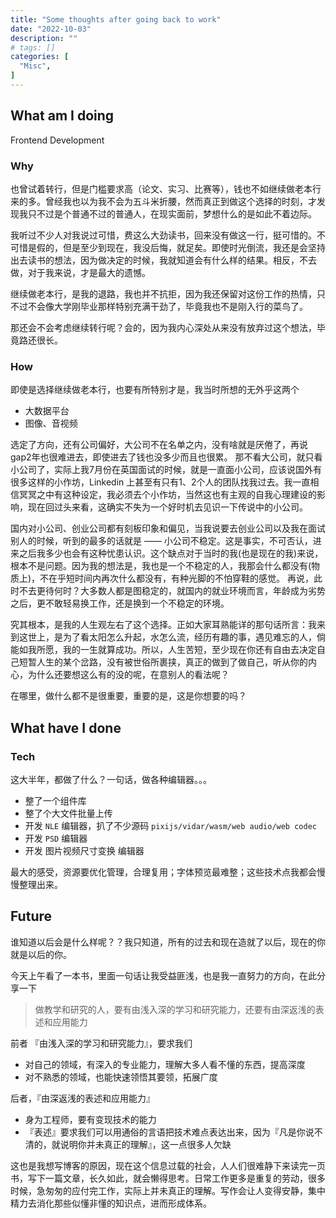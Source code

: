 ```yaml
---
title: "Some thoughts after going back to work"
date: "2022-10-03"
description: ""
# tags: []
categories: [
  "Misc",
]
---
```


## What am I doing

Frontend Development

### Why

也曾试着转行，但是门槛要求高（论文、实习、比赛等），钱也不如继续做老本行来的多。曾经我也以为我不会为五斗米折腰，然而真正到做这个选择的时刻，才发现我只不过是个普通不过的普通人，在现实面前，梦想什么的是如此不着边际。

我听过不少人对我说过可惜，费这么大劲读书，回来没有做这一行，挺可惜的。不可惜是假的，但是至少到现在，我没后悔，就足矣。即使时光倒流，我还是会坚持出去读书的想法，因为做决定的时候，我就知道会有什么样的结果。相反，不去做，对于我来说，才是最大的遗憾。

继续做老本行，是我的退路，我也并不抗拒，因为我还保留对这份工作的热情，只不过不会像大学刚毕业那样特别充满干劲了，毕竟我也不是刚入行的菜鸟了。

那还会不会考虑继续转行呢？会的，因为我内心深处从来没有放弃过这个想法，毕竟路还很长。


### How

即使是选择继续做老本行，也要有所特别才是，我当时所想的无外乎这两个
- 大数据平台
- 图像、音视频

选定了方向，还有公司偏好，大公司不在名单之内，没有啥就是厌倦了，再说gap2年也很难进去，即使进去了钱也没多少而且也很累。
那不看大公司，就只看小公司了，实际上我7月份在英国面试的时候，就是一直面小公司，应该说国外有很多这样的小作坊，Linkedin 上甚至有只有1、2个人的团队找我过去。我一直相信冥冥之中有这种设定，我必须去个小作坊，当然这也有主观的自我心理建设的影响，现在回过头来看，这确实不失为一个好时机去见识一下传说中的小公司。

国内对小公司、创业公司都有刻板印象和偏见，当我说要去创业公司以及我在面试别人的时候，听到的最多的话就是 —— 小公司不稳定。这是事实，不可否认，进来之后我多少也会有这种忧患认识。这个缺点对于当时的我(也是现在的我)来说，根本不是问题。因为我的想法是，我也是一个不稳定的人，我那会什么都没有(物质上)，不在乎短时间内再次什么都没有，有种光脚的不怕穿鞋的感觉。
再说，此时不去更待何时？大多数人都是图稳定的，就国内的就业环境而言，年龄成为劣势之后，更不敢轻易换工作，还是换到一个不稳定的环境。

究其根本，是我的人生观左右了这个选择。正如大家耳熟能详的那句话所言：我来到这世上，是为了看太阳怎么升起，水怎么流，经历有趣的事，遇见难忘的人，倘能如我所愿，我的一生就算成功。所以，人生苦短，至少现在你还有自由去决定自己短暂人生的某个岔路，没有被世俗所裹挟，真正的做到了做自己，听从你的内心，为什么还要想这么有的没的呢，在意别人的看法呢？

在哪里，做什么都不是很重要，重要的是，这是你想要的吗？

## What have I done

### Tech

这大半年，都做了什么？一句话，做各种编辑器。。。

- 整了一个组件库
- 整了个大文件批量上传
- 开发 `NLE` 编辑器，扒了不少源码 `pixijs/vidar/wasm/web audio/web codec` 
- 开发 `PSD` 编辑器
- 开发 图片视频尺寸变换 编辑器

最大的感受，资源要优化管理，合理复用；字体预览最难整；这些技术点我都会慢慢整理出来。


## Future

谁知道以后会是什么样呢？？我只知道，所有的过去和现在造就了以后，现在的你就是以后的你。

今天上午看了一本书，里面一句话让我受益匪浅，也是我一直努力的方向，在此分享一下

> 做教学和研究的人，要有由浅入深的学习和研究能力，还要有由深返浅的表述和应用能力

前者 『由浅入深的学习和研究能力』，要求我们
- 对自己的领域，有深入的专业能力，理解大多人看不懂的东西，提高深度
- 对不熟悉的领域，也能快速领悟其要领，拓展广度

后者，『由深返浅的表述和应用能力』

- 身为工程师，要有变现技术的能力
- 『表述』要求我们可以用通俗的言语把技术难点表达出来，因为『凡是你说不清的，就说明你并未真正的理解』，这一点很多人欠缺
 

这也是我想写博客的原因，现在这个信息过载的社会，人人们很难静下来读完一页书，写下一篇文章，长久如此，就会懒得思考。日常工作更多是重复的劳动，很多时候，急匆匆的应付完工作，实际上并未真正的理解。写作会让人变得安静，集中精力去消化那些似懂非懂的知识点，进而形成体系。
